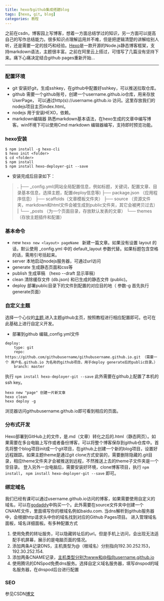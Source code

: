 ```yaml
---
title: hexo与github集成搭建blog
tags: [hexo, git, blog]
categories: 教程
---
```


之前在csdn，博客园上写博客，想着一方面总结学过的知识，另一方面可以提高自己的写作总结能力。很多知识点理解运用并不难，但是把逻辑清楚的讲解给别人听，还是需要一定的技巧和经验。[Hexo](https://hexo.io/zh-cn/)是一款开源的Node.js静态博客框架，支持markdown语法，主题很丰富。之前在阿里云上搭过，可惜写了几篇没有坚持下来。痛下心痛决定结合github pages重新开始...

----------


###  配置环境
 - git
   安装好git，生成sshkey，在github中配置好sshkey，可以推送拉取仓库。
 - github 
   需要一个github账号，创建一个username.github.io仓库，用来存放UserPage， 可以通过http(s)://username.github.io 访问。这里存放我们的nodejs项目主页index.html。
 - nodejs
  用于安装HEXO，依赖。
 - markdown编辑器 
  熟悉markdown基本语法，在hexo生成的文章中编写博客。win环境下可以使用Cmd markdown 编辑器编写，支持即时预览功能。
 
###  hexo安装

```
$ npm install -g hexo-cli
$ hexo init <folder>
$ cd <folder>
$ npm install
$ npm install hexo-deployer-git --save
```
- 安装完成后目录如下：
> .
 ├── _config.yml(网站全局配置信息，例如标题，关键词，配置文章、目录基本信息，选择主题，配置deploy信息等)
 ├── package.json （应用程序信息）
 ├── scaffolds（文章模板文件夹）
 ├── source （资源文件夹，markdown和html文件会被生成到public文件夹，其它会被拷贝过去）
 |   └── _posts （为一个页面目录，存放默认发表的文章）
 └── themes （存放主题插件和配置）

### 基本命令
  * new
  `hexo new <layout> pageName `
    新建一篇文章。如果没有设置 layout 的话，默认使用 _config.yml 中的 default_layout           参数代替。如果标题包含空格的话，需用引号括起来。
  * server
 本地启动nodejs服务器，可通过url访问
  * generate
    生成静态页面和css等
  * publish
    生成草稿 （hexo --draft 显示草稿）
  * clean
    清除缓存文件 (db.json) 和已生成的静态文件 (public)。
  * deploy
    部署public目录下的文件到配置的对应目的地（ 参数-g 首先执行generate页面）

### 自定义主题
  选择一个心仪的[主题](https://hexo.io/themes/),进入主题github主页，按照教程进行相应配置即可。也可在此基础上进行自定义开发。

- 部署到github
  编辑_config.yml文件

```
deploy:
    type: git
    repo: https://github.com/githubusername/githubusername.github.io.git （需要一个 用户名.github.io 为名称的github项目，用于deploy generate后的public目录。）
    branch: master
```
执行 `npm install hexo-deployer-git --save` 此外需要在github上配置了本机的ssh key。


```
hexo new "page" 创建一片新文章
hexo clean
hexo deploy -g
```
浏览器访问githubusername.github.io即可看到相应的页面。

### 分布式开发
  Hexo部署到GitHub上的文件，是.md（文章）转化之后的.html（静态网页）。如果需要在多台电脑上写作或者备份博客，可以将整个博客保存到github仓库中。首先将整个blog项目init成一个git项目，在github上创建一个新的blog项目，设置好远程跟踪。如果主题theme是通过git clone方式安装的，需要删除隐藏的.git目录，相应theme文件夹才会被推送到远程，不然推送上去的theme子文件夹是一个空目录。
  登入另外一台电脑后，需要安装好环境，clone博客项目，执行 `npm install`， `npm install hexo-deployer-git --save` 即可。

### 绑定域名
 我们已经有课可以通过username.github.io访问的博客，如果需要使用自定义的域名，可以在[godaddy](https://sg.godaddy.com/zh/offers/default.aspx)中购买一个。此外需要在source文件夹中创建一个CNAME文件，里面填写你的根域名例如baidu.com. 当dns解析到github服务器中，会根据http请求头中你的域名找到对应的Github Pages项目。
进入管理域名面板，域名详细面板。有多种配置方式

1. 使用免费的转址服务，可以隐藏转址后的url。但是手机上访问，会出现无法适配手机屏幕，展示的是电脑页面的情况。
2. 添加两条A记录DNS，主机类型为@（根域名）分别指向192.30.252.153，192.30.252.154. 
3. 添加两条CNAME记录，主机类型分别为www和@指向username.github.io
4. 使用腾讯的DNSpod免费dns服务。选择自定义域名服务器，填写dnspod的域名服务器，在dnspod后台进行配置

### SEO
参见CSDN[博文](http://blog.csdn.net/zaoan_wx/article/details/50859675)